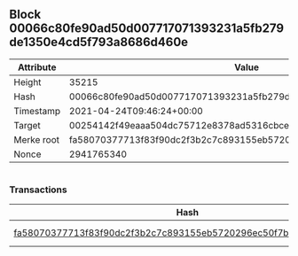 ## Block 00066c80fe90ad50d007717071393231a5fb279de1350e4cd5f793a8686d460e

Attribute | Value
--- | ---
Height | 35215
Hash | 00066c80fe90ad50d007717071393231a5fb279de1350e4cd5f793a8686d460e
Timestamp | 2021-04-24T09:46:24+00:00
Target | 00254142f49eaaa504dc75712e8378ad5316cbcead634704b3734b6271167cc4
Merke root | fa58070377713f83f90dc2f3b2c7c893155eb5720296ec50f7be18b0978a36dd
Nonce | 2941765340

```

```

### Transactions

Hash | Amount
--- | ---
[fa58070377713f83f90dc2f3b2c7c893155eb5720296ec50f7be18b0978a36dd](fa58070377713f83f90dc2f3b2c7c893155eb5720296ec50f7be18b0978a36dd.md) | 10.00000000 SKEPTI 
